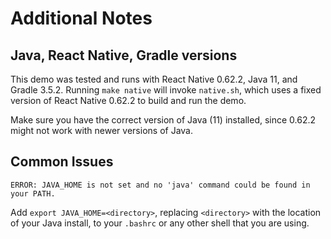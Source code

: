 # Additional Notes

## Java, React Native, Gradle versions

This demo was tested and runs with React Native 0.62.2, Java 11, and Gradle
3.5.2. Running `make native` will invoke `native.sh`, which uses a fixed version
of React Native 0.62.2 to build and run the demo.

Make sure you have the correct version of Java (11) installed, since 0.62.2 might
not work with newer versions of Java.

## Common Issues

```
ERROR: JAVA_HOME is not set and no 'java' command could be found in your PATH.
```

Add `export JAVA_HOME=<directory>`, replacing `<directory>` with the location of
your Java install, to your `.bashrc` or any other shell that you are using.



